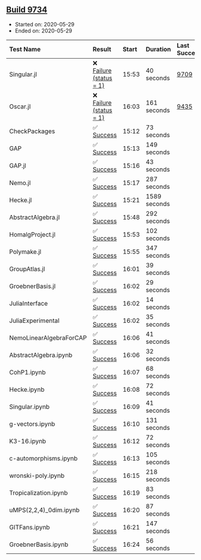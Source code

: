 ## [Build 9734](https://oscarci.mathematik.uni-kl.de/job/oscar/9734/)

* Started on: 2020-05-29
* Ended on: 2020-05-29

| Test Name    | Result | Start | Duration | Last Success | First Failure |
|:-------------|:-------|:------|:---------|:-------------|:--------------|
| Singular.jl | ❌ [Failure (status = 1)](https://oscarci.mathematik.uni-kl.de/job/oscar/9734/artifact/logs/build-9734/Singular.jl.log) | 15:53 | 40 seconds | [9709](https://oscarci.mathematik.uni-kl.de/job/oscar/9709/) | [9710](https://oscarci.mathematik.uni-kl.de/job/oscar/9710/) |
| Oscar.jl | ❌ [Failure (status = 1)](https://oscarci.mathematik.uni-kl.de/job/oscar/9734/artifact/logs/build-9734/Oscar.jl.log) | 16:03 | 161 seconds | [9435](https://oscarci.mathematik.uni-kl.de/job/oscar/9435/) | [9436](https://oscarci.mathematik.uni-kl.de/job/oscar/9436/) |
| CheckPackages | ✅ [Success](https://oscarci.mathematik.uni-kl.de/job/oscar/9734/artifact/logs/build-9734/CheckPackages.log) | 15:12 | 73 seconds |  |  |
| GAP | ✅ [Success](https://oscarci.mathematik.uni-kl.de/job/oscar/9734/artifact/logs/build-9734/GAP.log) | 15:13 | 149 seconds |  |  |
| GAP.jl | ✅ [Success](https://oscarci.mathematik.uni-kl.de/job/oscar/9734/artifact/logs/build-9734/GAP.jl.log) | 15:16 | 43 seconds |  |  |
| Nemo.jl | ✅ [Success](https://oscarci.mathematik.uni-kl.de/job/oscar/9734/artifact/logs/build-9734/Nemo.jl.log) | 15:17 | 287 seconds |  |  |
| Hecke.jl | ✅ [Success](https://oscarci.mathematik.uni-kl.de/job/oscar/9734/artifact/logs/build-9734/Hecke.jl.log) | 15:21 | 1589 seconds |  |  |
| AbstractAlgebra.jl | ✅ [Success](https://oscarci.mathematik.uni-kl.de/job/oscar/9734/artifact/logs/build-9734/AbstractAlgebra.jl.log) | 15:48 | 292 seconds |  |  |
| HomalgProject.jl | ✅ [Success](https://oscarci.mathematik.uni-kl.de/job/oscar/9734/artifact/logs/build-9734/HomalgProject.jl.log) | 15:53 | 102 seconds |  |  |
| Polymake.jl | ✅ [Success](https://oscarci.mathematik.uni-kl.de/job/oscar/9734/artifact/logs/build-9734/Polymake.jl.log) | 15:55 | 347 seconds |  |  |
| GroupAtlas.jl | ✅ [Success](https://oscarci.mathematik.uni-kl.de/job/oscar/9734/artifact/logs/build-9734/GroupAtlas.jl.log) | 16:01 | 39 seconds |  |  |
| GroebnerBasis.jl | ✅ [Success](https://oscarci.mathematik.uni-kl.de/job/oscar/9734/artifact/logs/build-9734/GroebnerBasis.jl.log) | 16:02 | 29 seconds |  |  |
| JuliaInterface | ✅ [Success](https://oscarci.mathematik.uni-kl.de/job/oscar/9734/artifact/logs/build-9734/JuliaInterface.log) | 16:02 | 14 seconds |  |  |
| JuliaExperimental | ✅ [Success](https://oscarci.mathematik.uni-kl.de/job/oscar/9734/artifact/logs/build-9734/JuliaExperimental.log) | 16:02 | 35 seconds |  |  |
| NemoLinearAlgebraForCAP | ✅ [Success](https://oscarci.mathematik.uni-kl.de/job/oscar/9734/artifact/logs/build-9734/NemoLinearAlgebraForCAP.log) | 16:06 | 41 seconds |  |  |
| AbstractAlgebra.ipynb | ✅ [Success](https://oscarci.mathematik.uni-kl.de/job/oscar/9734/artifact/logs/build-9734/AbstractAlgebra.ipynb.log) | 16:06 | 32 seconds |  |  |
| CohP1.ipynb | ✅ [Success](https://oscarci.mathematik.uni-kl.de/job/oscar/9734/artifact/logs/build-9734/CohP1.ipynb.log) | 16:07 | 68 seconds |  |  |
| Hecke.ipynb | ✅ [Success](https://oscarci.mathematik.uni-kl.de/job/oscar/9734/artifact/logs/build-9734/Hecke.ipynb.log) | 16:08 | 72 seconds |  |  |
| Singular.ipynb | ✅ [Success](https://oscarci.mathematik.uni-kl.de/job/oscar/9734/artifact/logs/build-9734/Singular.ipynb.log) | 16:09 | 41 seconds |  |  |
| g-vectors.ipynb | ✅ [Success](https://oscarci.mathematik.uni-kl.de/job/oscar/9734/artifact/logs/build-9734/g-vectors.ipynb.log) | 16:10 | 131 seconds |  |  |
| K3-16.ipynb | ✅ [Success](https://oscarci.mathematik.uni-kl.de/job/oscar/9734/artifact/logs/build-9734/K3-16.ipynb.log) | 16:12 | 72 seconds |  |  |
| c-automorphisms.ipynb | ✅ [Success](https://oscarci.mathematik.uni-kl.de/job/oscar/9734/artifact/logs/build-9734/c-automorphisms.ipynb.log) | 16:13 | 105 seconds |  |  |
| wronski-poly.ipynb | ✅ [Success](https://oscarci.mathematik.uni-kl.de/job/oscar/9734/artifact/logs/build-9734/wronski-poly.ipynb.log) | 16:15 | 218 seconds |  |  |
| Tropicalization.ipynb | ✅ [Success](https://oscarci.mathematik.uni-kl.de/job/oscar/9734/artifact/logs/build-9734/Tropicalization.ipynb.log) | 16:19 | 83 seconds |  |  |
| uMPS(2,2,4)_0dim.ipynb | ✅ [Success](https://oscarci.mathematik.uni-kl.de/job/oscar/9734/artifact/logs/build-9734/uMPS-2-2-4-_0dim.ipynb.log) | 16:20 | 87 seconds |  |  |
| GITFans.ipynb | ✅ [Success](https://oscarci.mathematik.uni-kl.de/job/oscar/9734/artifact/logs/build-9734/GITFans.ipynb.log) | 16:21 | 147 seconds |  |  |
| GroebnerBasis.ipynb | ✅ [Success](https://oscarci.mathematik.uni-kl.de/job/oscar/9734/artifact/logs/build-9734/GroebnerBasis.ipynb.log) | 16:24 | 56 seconds |  |  |
